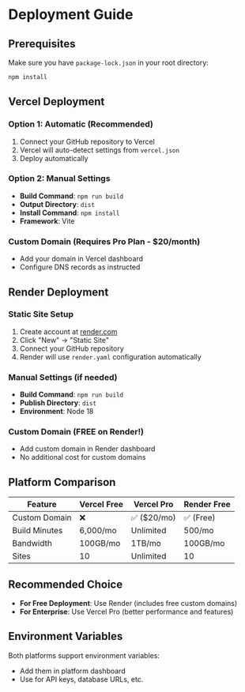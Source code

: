 
# Deployment Guide

## Prerequisites
Make sure you have `package-lock.json` in your root directory:
```bash
npm install
```

## Vercel Deployment

### Option 1: Automatic (Recommended)
1. Connect your GitHub repository to Vercel
2. Vercel will auto-detect settings from `vercel.json`
3. Deploy automatically

### Option 2: Manual Settings
- **Build Command**: `npm run build`
- **Output Directory**: `dist`
- **Install Command**: `npm install`
- **Framework**: Vite

### Custom Domain (Requires Pro Plan - $20/month)
- Add your domain in Vercel dashboard
- Configure DNS records as instructed

## Render Deployment

### Static Site Setup
1. Create account at [render.com](https://render.com)
2. Click "New" → "Static Site"
3. Connect your GitHub repository
4. Render will use `render.yaml` configuration automatically

### Manual Settings (if needed)
- **Build Command**: `npm run build`
- **Publish Directory**: `dist`
- **Environment**: Node 18

### Custom Domain (FREE on Render!)
- Add custom domain in Render dashboard
- No additional cost for custom domains

## Platform Comparison

| Feature | Vercel Free | Vercel Pro | Render Free |
|---------|-------------|------------|-------------|
| Custom Domain | ❌ | ✅ ($20/mo) | ✅ (Free) |
| Build Minutes | 6,000/mo | Unlimited | 500/mo |
| Bandwidth | 100GB/mo | 1TB/mo | 100GB/mo |
| Sites | 10 | Unlimited | 10 |

## Recommended Choice
- **For Free Deployment**: Use Render (includes free custom domains)
- **For Enterprise**: Use Vercel Pro (better performance and features)

## Environment Variables
Both platforms support environment variables:
- Add them in platform dashboard
- Use for API keys, database URLs, etc.

